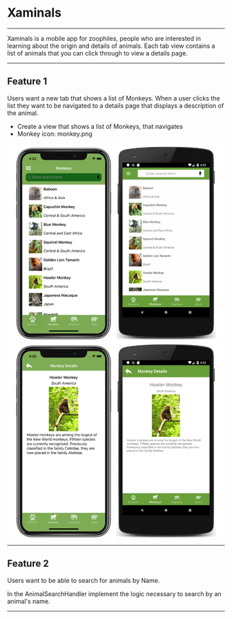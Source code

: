 
# Xaminals
- - -
Xaminals is a mobile app for zoophiles, people who are interested in learning about the origin and details of animals. Each tab view contains a list of animals that you can click through to view a details page.
- - - 
## Feature 1

Users want a new tab that shows a list of Monkeys. When a user clicks the list they want to be navigated to a details page that displays a description of the animal.
- Create a view that shows a list of Monkeys, that navigates 
- Monkey icon: monkey.png

![Xaminals application screenshot](Screenshots/03All.png "Xaminals application screenshot")
![Xaminals application screenshot](Screenshots/08All.png "Xaminals application screenshot")

---
## Feature 2

Users want to be able to search for animals by Name.

In the AnimalSearchHandler implement the logic necessary to search by an animal's name.

---
